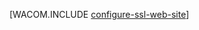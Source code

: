 <properties linkid="develop-net-common-tasks-enable-ssl-web-site" urlDisplayName="Протокол SSL для веб-сайтов" pageTitle="Включение HTTPS для веб-сайта Azure — Центр разработчиков .NET" metaKeywords="" description="Узнайте, как включить SSL для веб-сайта Azure." metaCanonical="" services="web-sites" documentationCenter=".NET" title="" authors=""  solutions="" writer="" manager="" editor=""  />





[WACOM.INCLUDE [configure-ssl-web-site](../includes/configure-ssl-web-site.md)]


